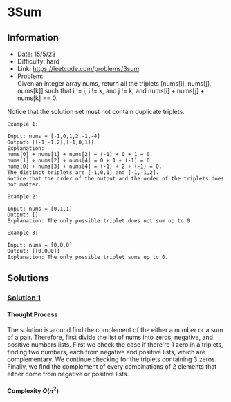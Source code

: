 # 3Sum
## Information 
* Date: 15/5/23
* Difficulty: hard
* Link: https://leetcode.com/problems/3sum
* Problem: \
Given an integer array nums, return all the triplets [nums[i], nums[j], nums[k]] such that i != j, i != k, and j != k, and nums[i] + nums[j] + nums[k] == 0.

Notice that the solution set must not contain duplicate triplets.
```
Example 1:

Input: nums = [-1,0,1,2,-1,-4]
Output: [[-1,-1,2],[-1,0,1]]
Explanation: 
nums[0] + nums[1] + nums[2] = (-1) + 0 + 1 = 0.
nums[1] + nums[2] + nums[4] = 0 + 1 + (-1) = 0.
nums[0] + nums[3] + nums[4] = (-1) + 2 + (-1) = 0.
The distinct triplets are [-1,0,1] and [-1,-1,2].
Notice that the order of the output and the order of the triplets does not matter.
```
```
Example 2:

Input: nums = [0,1,1]
Output: []
Explanation: The only possible triplet does not sum up to 0.
```
```
Example 3:

Input: nums = [0,0,0]
Output: [[0,0,0]]
Explanation: The only possible triplet sums up to 0.
```
## Solutions
### [Solution 1](https://github.com/yuufong/LeetCode/tree/main/3Sum)
#### Thought Process
The solution is around find the complement of the either a number or a sum of a pair. Therefore, first divide the list of nums into zeros, negative, and positive numbers lists. First we check the case if there're 1 zero in a triplets, finding two numbers, each from negative and positive lists, which are complementary. We continue checking for the triplets containing 3 zeros. Finally, we find the complement of every combinations of 2 elements that either come from negative or positive lists.
#### Complexity $O(n^2)$ 
